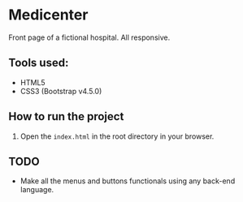 # Medicenter

Front page of a fictional hospital. All responsive.

## Tools used:

* HTML5
* CSS3 (Bootstrap v4.5.0)

## How to run the project

1. Open the `index.html` in the root directory in your browser.

## TODO

* Make all the menus and buttons functionals using any back-end language.
